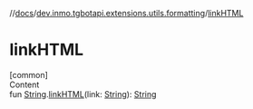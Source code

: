 //[docs](../../index.md)/[dev.inmo.tgbotapi.extensions.utils.formatting](index.md)/[linkHTML](link-h-t-m-l.md)



# linkHTML  
[common]  
Content  
fun [String](https://kotlinlang.org/api/latest/jvm/stdlib/kotlin/-string/index.html).[linkHTML](link-h-t-m-l.md)(link: [String](https://kotlinlang.org/api/latest/jvm/stdlib/kotlin/-string/index.html)): [String](https://kotlinlang.org/api/latest/jvm/stdlib/kotlin/-string/index.html)  



